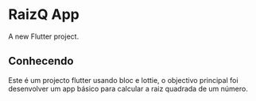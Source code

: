 # RaizQ App

A new Flutter project.

## Conhecendo

Este é um projecto flutter usando bloc e lottie, o objectivo principal foi desenvolver um app básico para calcular a raiz quadrada de um número. 



